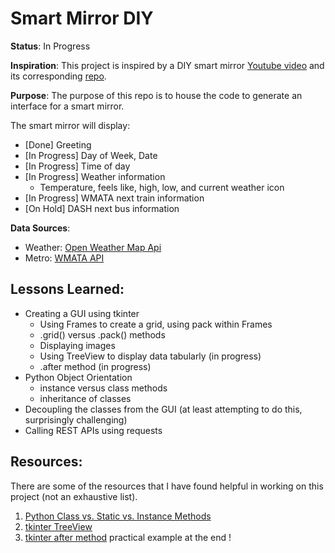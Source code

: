 # Smart Mirror DIY

**Status**: In Progress

**Inspiration**: This project is inspired by a DIY smart mirror [Youtube video](https://www.youtube.com/watch?v=fkVBAcvbrjU&list=WL&index=10&t=2s) and its corresponding [repo](https://github.com/HackerShackOfficial/Smart-Mirror).

**Purpose**: The purpose of this repo is to house the code to generate an interface for a smart mirror.

The smart mirror will display:
- [Done] Greeting
- [In Progress] Day of Week, Date
- [In Progress] Time of day
- [In Progress] Weather information
  - Temperature, feels like, high, low, and current weather icon
- [In Progress] WMATA next train information
- [On Hold] DASH next bus information

**Data Sources**:
- Weather: [Open Weather Map Api](https://openweathermap.org/api)
- Metro: [WMATA API](https://developer.wmata.com/)

## Lessons Learned:
- Creating a GUI using tkinter
  - Using Frames to create a grid, using pack within Frames
  - .grid() versus .pack() methods
  - Displaying images
  - Using TreeView to display data tabularly (in progress)
  - .after method (in progress)
- Python Object Orientation
  - instance versus class methods
  - inheritance of classes
- Decoupling the classes from the GUI (at least attempting to do this, surprisingly challenging)
- Calling REST APIs using requests

## Resources:
There are some of the resources that I have found helpful in working on this project (not an exhaustive list).
1. [Python Class vs. Static vs. Instance Methods](https://pynative.com/python-class-method-vs-static-method-vs-instance-method/)
2. [tkinter TreeView](https://www.pythontutorial.net/tkinter/tkinter-treeview/)
3. [tkinter after method](https://stackoverflow.com/questions/44085554/how-to-use-the-after-method-to-make-a-callback-run-periodically) practical example at the end !
